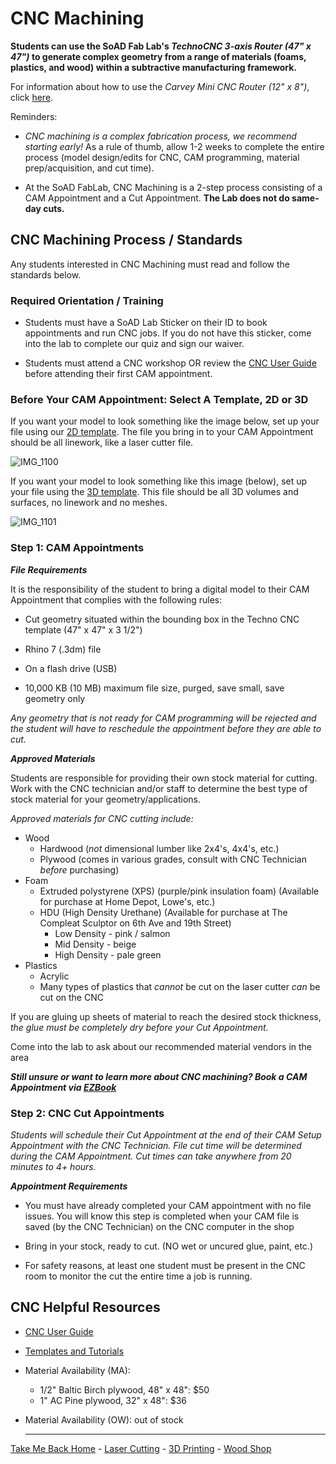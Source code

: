 
# CNC Machining

**Students can use the SoAD Fab Lab's *TechnoCNC 3-axis Router (47" x 47")* to generate complex geometry from a range of materials (foams, plastics, and wood) within a subtractive manufacturing framework.** 

For information about how to use the *Carvey Mini CNC Router (12" x 8")*, click [here](https://digitalfabricationlab-nyit-soad.github.io/resources/CarveyMiniCNC/). 


Reminders: 

* *CNC machining is a complex fabrication process, we recommend starting early!* As a rule of thumb, allow 1-2 weeks to complete the entire process (model design/edits for CNC, CAM programming, material prep/acquisition, and cut time). 


* At the SoAD FabLab, CNC Machining is a 2-step process consisting of a CAM Appointment and a Cut Appointment. **The Lab does not do same-day cuts.** 
 
 

## CNC Machining Process / Standards 

Any students interested in CNC Machining must read and follow the standards below. 


### Required Orientation / Training 

* Students must have a SoAD Lab Sticker on their ID to book appointments and run CNC jobs. If you do not have this sticker, come into the lab to complete our quiz and sign our waiver.  


* Students must attend a CNC workshop OR review the [CNC User Guide](https://digitalfabricationlab-nyit-soad.github.io/resources/UserGuides/CNCmills) before attending their first CAM appointment.  


### Before Your CAM Appointment: Select A Template, 2D or 3D 

If you want your model to look something like the image below, set up your file using our [2D template](https://nyinstituteoftechnology-my.sharepoint.com/:u:/g/personal/ewilli14_nyit_edu/ETwWFqEtOZ5EmYm-21woEDQBZ4DsuVpxcuEa-ncv2RdPGw?download=1). The file you bring in to your CAM Appointment should be all linework, like a laser cutter file. 

![IMG_1100](https://github.com/user-attachments/assets/dcc8cc3b-22b4-4b48-b613-806c6e975606)

If you want your model to look something like this image (below), set up your file using the [3D template](https://nyinstituteoftechnology-my.sharepoint.com/:u:/g/personal/ewilli14_nyit_edu/EfUffYdItdtBjurNDv4ZxlcBrWgfC8iejX_Mu5OeOlaniw?download=1). This file should be all 3D volumes and surfaces, no linework and no meshes. 

![IMG_1101](https://github.com/user-attachments/assets/d44dfd06-0e32-4555-9abf-4e91ffe35fe6)


### Step 1: CAM Appointments  


***File Requirements***

It is the responsibility of the student to bring a digital model to their CAM Appointment that complies with the following rules:

* Cut geometry situated within the bounding box in the Techno CNC template (47" x 47" x 3 1/2")
  
* Rhino 7 (.3dm) file
  
* On a flash drive (USB)
  
* 10,000 KB (10 MB) maximum file size, purged, save small, save geometry only

*Any geometry that is not ready for CAM programming will be rejected and the student will have to reschedule the appointment before they are able to cut.* 


***Approved Materials***

Students are responsible for providing their own stock material for cutting. Work with the CNC technician and/or staff to determine the best type of stock material for your geometry/applications. 

*Approved materials for CNC cutting include:*

* Wood
   * Hardwood (*not* dimensional lumber like 2x4's, 4x4's, etc.)
   * Plywood (comes in various grades, consult with CNC Technician *before* purchasing)
* Foam
   * Extruded polystyrene (XPS) (purple/pink insulation foam) (Available for purchase at Home Depot, Lowe's, etc.) 
   * HDU (High Density Urethane) (Available for purchase at The Compleat Sculptor on 6th Ave and 19th Street) 
      * Low Density - pink / salmon
      * Mid Density - beige
      * High Density - pale green
* Plastics
   * Acrylic
   * Many types of plastics that *cannot* be cut on the laser cutter *can* be cut on the CNC

If you are gluing up sheets of material to reach the desired stock thickness, *the glue must be completely dry before your Cut Appointment.*  
 
Come into the lab to ask about our recommended material vendors in the area

***Still unsure or want to learn more about CNC machining? Book a CAM Appointment via [EZBook](https://new.ezbook.com/NYIT)***


### Step 2: CNC Cut Appointments

*Students will schedule their Cut Appointment at the end of their CAM Setup Appointment with the CNC Technician. File cut time will be determined during the CAM Appointment. Cut times can take anywhere from 20 minutes to 4+ hours.*


***Appointment Requirements***

* You must have already completed your CAM appointment with no file issues. You will know this step is completed when your CAM file is saved (by the CNC Technician) on the CNC computer in the shop
  
* Bring in your stock, ready to cut. (NO wet or uncured glue, paint, etc.)
  
* For safety reasons, at least one student must be present in the CNC room to monitor the cut the entire time a job is running.


## CNC Helpful Resources

* [CNC User Guide](https://github.com/DigitalFabricationLab-NYIT-SoAD/resources/blob/main/UserGuides/CNCmills.md)
  
* [Templates and Tutorials](https://digitalfabricationlab-nyit-soad.github.io/resources/Tutorials&Templates/)

* Material Availability (MA):
   * 1/2" Baltic Birch plywood, 48" x 48": $50
   * 1" AC Pine plywood, 32" x 48": $36

* Material Availability (OW): out of stock
 

  ___

[Take Me Back Home](https://digitalfabricationlab-nyit-soad.github.io/resources/) - [Laser Cutting](https://digitalfabricationlab-nyit-soad.github.io/resources/LaserCutters/) - [3D Printing](https://digitalfabricationlab-nyit-soad.github.io/resources/3Dprinters/) - [Wood Shop](https://digitalfabricationlab-nyit-soad.github.io/resources/ShopTools/)  
